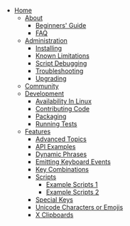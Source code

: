 * [Home](https://github.com/autokey/autokey/wiki)
  * [About]()
    * [Beginners' Guide](https://github.com/autokey/autokey/wiki/Beginners-Guide)
    * [FAQ](https://github.com/autokey/autokey/wiki/FAQ)
  * [Administration]()
    * [Installing](https://github.com/autokey/autokey/wiki/Installing)
    * [Known Limitations](https://github.com/autokey/autokey/wiki/Known-limitations)
    * [Script Debugging](https://github.com/autokey/autokey/wiki/Script-Debugging)
    * [Troubleshooting](https://github.com/autokey/autokey/wiki/Troubleshooting)
    * [Upgrading](https://github.com/autokey/autokey/wiki/Upgrading-AutoKey)
  * [Community](https://github.com/autokey/autokey/wiki/Community)
  * [Development]()
    * [Availability In Linux](https://github.com/autokey/autokey/wiki/Current-Linux-distributions-shipping-AutoKey)
    * [Contributing Code](https://github.com/autokey/autokey/wiki/Contributing-code)
    * [Packaging](https://github.com/autokey/autokey/wiki/Packaging)
    * [Running Tests](https://github.com/autokey/autokey/wiki/Running-Unit-Tests)
  * [Features]()
    * [Advanced Topics](https://github.com/autokey/autokey/wiki/Advanced-Topics)
    * [API Examples](https://github.com/autokey/autokey/wiki/API-Examples)
    * [Dynamic Phrases](https://github.com/autokey/autokey/wiki/Dynamic-Phrases,-)
    * [Emitting Keyboard Events](https://github.com/autokey/autokey/wiki/EmittingUsing-Macros-as-placeholders-in-Phrases)
    * [Key Combinations](https://github.com/autokey/autokey/wiki/Key-Combinations-Keyboard-Events)
    * [Scripts]()
      * [Example Scripts 1](https://github.com/autokey/autokey/wiki/Scripts---contributed-1)
      * [Example Scripts 2](https://github.com/autokey/autokey/wiki/Scripts---samples)
    * [Special Keys](https://github.com/autokey/autokey/wiki/Special-Keys)
    * [Unicode Characters or Emojis](https://github.com/autokey/autokey/wiki/Adding-Unicode-Characters-or-Emojis-to-Your-Scripts-or-Phrases)
    * [X Clipboards](https://github.com/autokey/autokey/wiki/More-than-you-ever-wanted-to-know-about-X-clipboards)
